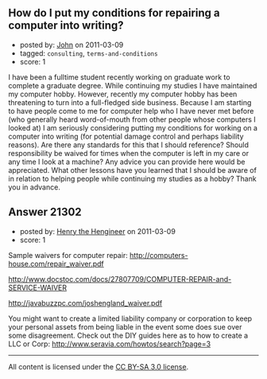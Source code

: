 ## How do I put my conditions for repairing a computer into writing?

- posted by: [John](https://stackexchange.com/users/-1/8381-john) on 2011-03-09
- tagged: `consulting`, `terms-and-conditions`
- score: 1

I have been a fulltime student recently working on graduate work to complete a graduate degree. While continuing my studies I have maintained my computer hobby. However, recently my computer hobby has been threatening to turn into a full-fledged side business. Because I am starting to have people come to me for computer help who I have never met before (who generally heard word-of-mouth from other people whose computers I looked at) I am seriously considering putting my conditions for working on a computer into writing (for potential damage control and perhaps liability reasons). Are there any standards for this that I should reference? Should responsibility be waived for times when the computer is left in my care or any time I look at a machine? Any advice you can provide here would be appreciated. What other lessons have you learned that I should be aware of in relation to helping people while continuing my studies as a hobby? Thank you in advance.


## Answer 21302

- posted by: [Henry the Hengineer](https://stackexchange.com/users/-1/1692-henry-the-hengineer) on 2011-03-09
- score: 1

Sample waivers for computer repair: 
http://computers-house.com/repair_waiver.pdf

http://www.docstoc.com/docs/27807709/COMPUTER-REPAIR-and-SERVICE-WAIVER

http://javabuzzpc.com/joshengland_waiver.pdf

You might want to create a limited liability company or corporation to keep your personal assets from being liable in the event some does sue over some disagreement. Check out the DIY guides here as to how to create a LLC or Corp: http://www.seravia.com/howtos/search?page=3



---

All content is licensed under the [CC BY-SA 3.0 license](https://creativecommons.org/licenses/by-sa/3.0/).
